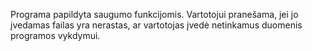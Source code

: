 Programa papildyta saugumo funkcijomis. Vartotojui pranešama, jei jo įvedamas failas yra nerastas, ar vartotojas įvedė netinkamus duomenis programos vykdymui.
